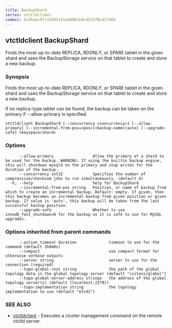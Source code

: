 ```yaml
---
title: BackupShard
series: vtctldclient
commit: bc454ac97c1b595141ae098cb8cd531f9c427404
---
```

## vtctldclient BackupShard

Finds the most up-to-date REPLICA, RDONLY, or SPARE tablet in the given shard and uses the BackupStorage service on that tablet to create and store a new backup.

### Synopsis

Finds the most up-to-date REPLICA, RDONLY, or SPARE tablet in the given shard and uses the BackupStorage service on that tablet to create and store a new backup.

If no replica-type tablet can be found, the backup can be taken on the primary if --allow-primary is specified.

```
vtctldclient BackupShard [--concurrency <concurrency>] [--allow-primary] [--incremental-from-pos=<pos>|<backup-name>|auto] [--upgrade-safe] <keyspace/shard>
```

### Options

```
      --allow-primary                 Allow the primary of a shard to be used for the backup. WARNING: If using the builtin backup engine, this will shutdown mysqld on the primary and stop writes for the duration of the backup.
      --concurrency int32             Specifies the number of compression/checksum jobs to run simultaneously. (default 4)
  -h, --help                          help for BackupShard
      --incremental-from-pos string   Position, or name of backup from which to create an incremental backup. Default: empty. If given, then this backup becomes an incremental backup from given position or given backup. If value is 'auto', this backup will be taken from the last successful backup position.
      --upgrade-safe                  Whether to use innodb_fast_shutdown=0 for the backup so it is safe to use for MySQL upgrades.
```

### Options inherited from parent commands

```
      --action_timeout duration              timeout to use for the command (default 1h0m0s)
      --compact                              use compact format for otherwise verbose outputs
      --server string                        server to use for the connection (required)
      --topo-global-root string              the path of the global topology data in the global topology server (default "/vitess/global")
      --topo-global-server-address strings   the address of the global topology server(s) (default [localhost:2379])
      --topo-implementation string           the topology implementation to use (default "etcd2")
```

### SEE ALSO

* [vtctldclient](../)	 - Executes a cluster management command on the remote vtctld server.

